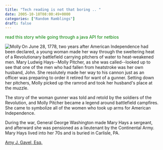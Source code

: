 ```yaml
---
title: "Tech reading is not that boring .. "
date: 2005-10-18T08:00:49+0000
categories: ["Random Ramblings"]
draft: false
---
```


<font color="green"> read this story while going through a java API for netbios</font>

<img src="http://ubiqx.org/cifs/images/molly.icon.png" align="left" alt="Molly"/>
On June 28, 1778, two years after American Independence had been declared, a young woman made her way through the sweltering heat of a Revolutionary battlefield carrying pitchers of water to heat-weakened men. Mary Ludwig Hays--Molly Pitcher, as she was called--looked up to see that one of the men who had fallen from heatstroke was her own husband, John. She resolutely made her way to his cannon just as an officer was preparing to order it retired for want of a gunner. Setting down her pitchers, Molly picked up the ramrod and took her husband's place at the muzzle.

The story of the woman gunner was told and retold by the soldiers of the Revolution, and Molly Pitcher became a legend around battlefield campfires. She came to symbolize all of the women who took up arms for American Independence.

During the war, General George Washington made Mary Hays a sergeant, and afterward she was pensioned as a lieutenant by the Continental Army. Mary Hays lived into her 70s and is buried in Carlisle, PA.


<font color="red"><a href="http://ubiqx.org/cifs/Intro.html">Amy J. Gavel, Esq. </a></font>
